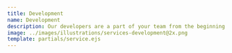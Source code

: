```yaml
---
title: Development
name: Development
description: Our developers are a part of your team from the beginning of project planning so they can move fast and deliver an awesome product. We utilize the latest technologies to provide server-side and client-side solutions for our clients.
image: ../images/illustrations/services-development@2x.png
template: partials/service.ejs
---
```

